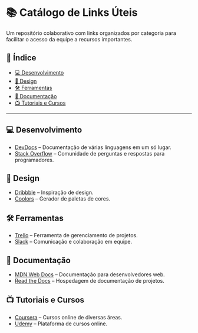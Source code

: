 
# 📚 Catálogo de Links Úteis

Um repositório colaborativo com links organizados por categoria para facilitar o acesso da equipe a recursos importantes.

## 📌 Índice

- [💻 Desenvolvimento](#-desenvolvimento)
- [🎨 Design](#-design)
- [🛠️ Ferramentas](#-ferramentas)
- [📖 Documentação](#-documentação)
- [📺 Tutoriais e Cursos](#-tutoriais-e-cursos)

---

## 💻 Desenvolvimento

- [DevDocs](https://devdocs.io/) – Documentação de várias linguagens em um só lugar.
- [Stack Overflow](https://stackoverflow.com/) – Comunidade de perguntas e respostas para programadores.

## 🎨 Design

- [Dribbble](https://dribbble.com/) – Inspiração de design.
- [Coolors](https://coolors.co/) – Gerador de paletas de cores.

## 🛠️ Ferramentas

- [Trello](https://trello.com/) – Ferramenta de gerenciamento de projetos.
- [Slack](https://slack.com/) – Comunicação e colaboração em equipe.

## 📖 Documentação

- [MDN Web Docs](https://developer.mozilla.org/) – Documentação para desenvolvedores web.
- [Read the Docs](https://readthedocs.org/) – Hospedagem de documentação de projetos.

## 📺 Tutoriais e Cursos

- [Coursera](https://www.coursera.org/) – Cursos online de diversas áreas.
- [Udemy](https://www.udemy.com/) – Plataforma de cursos online.
